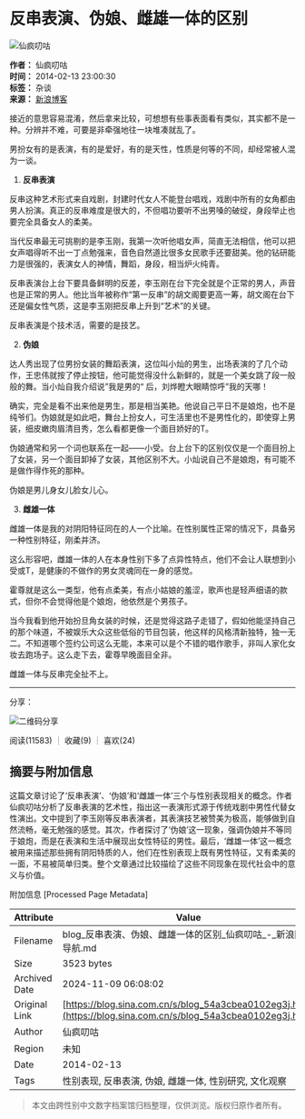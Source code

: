 # 反串表演、伪娘、雌雄一体的区别

![仙疯叨咕](http://p3.sinaimg.cn/1420020714/180/1)

**作者：** 仙疯叨咕  
**时间：** 2014-02-13 23:00:30  
**标签：** 杂谈  
**来源：** [新浪博客](http://blog.sina.com.cn/u/1420020714)

接近的意思容易混淆，然后拿来比较，可想想有些事表面看有类似，其实都不是一种。分辨并不难，可要是非牵强地往一块堆凑就乱了。

男扮女有的是表演，有的是爱好，有的是天性，性质是何等的不同，却经常被人混为一谈。

1. **反串表演**

反串这种艺术形式来自戏剧，封建时代女人不能登台唱戏，戏剧中所有的女角都由男人扮演。真正的反串难度是很大的，不但唱功要听不出男嗓的破绽，身段举止也要完全具备女人的柔美。

当代反串最无可挑剔的是李玉刚，我第一次听他唱女声，简直无法相信，他可以把女声唱得听不出一丁点勉强来，音色自然道比很多女民歌手还要甜美。他的钻研能力是很强的，表演女人的神情，舞蹈，身段，相当炉火纯青。

反串表演台上台下要具备鲜明的反差，李玉刚在台下完全就是个正常的男人，声音也是正常的男人。他比当年被称作“第一反串”的胡文阁要更高一筹，胡文阁在台下还是偏女性气质，这是李玉刚把反串上升到“艺术”的关键。

反串表演是个技术活，需要的是技艺。

2. **伪娘**

达人秀出现了位男扮女装的舞蹈表演，这位叫小灿的男生，出场表演的了几个动作，王忠伟就按了停止按钮，他可能觉得没什么新鲜的，就是一个美女跳了段一般般的舞。当小灿自我介绍说”我是男的“ 后，刘烨瞪大眼睛惊呼”我的天哪！

确实，完全是看不出来他是男生，那是相当美艳。他说自己平日不是娘炮，也不是纯爷们。伪娘就是如此吧，舞台上扮女人，可生活里也不是男性化的，即使穿上男装，细皮嫩肉眉清目秀，怎么看都更像一个面目娇好的T。

伪娘通常和另一个词也联系在一起——小受。台上台下的区别仅仅是一个面目扮上了女装，另一个面目卸掉了女装，其他区别不大。小灿说自己不是娘炮，有可能不是做作得作死的那种。

伪娘是男儿身女儿脸女儿心。

3. **雌雄一体**

雌雄一体是我的对阴阳特征同在的人一个比喻。在性别属性正常的情况下，具备另一种性别特征，刚柔并济。

这么形容吧，雌雄一体的人在本身性别下多了点异性特点，他们不会让人联想到小受或T，是健康的不做作的男女灵魂同在一身的感觉。

霍尊就是这么一类型，他有点柔美，有点小姑娘的羞涩，歌声也是轻声细语的款式，但你不会觉得他是个娘炮，他依然是个男孩子。

当今我看到他开始扮旦角女装的时候，还是觉得这路子走错了，假如他能坚持自己的那个味道，不被娱乐大众这些低俗的节目包装，他这样的风格清新独特，独一无二。不知道哪个签约公司这么无能，本来可以是个不错的唱作歌手，非叫人家化女妆去跑场子。这么走下去，霍尊早晚面目全非。

雌雄一体与反串完全扯不上。 

--- 

分享：

![二维码分享](//comet.blog.sina.com.cn/qr?https://blog.sina.com.cn/s/blog_54a3cbea0102eg3j.html)

阅读(11583) ┊ 收藏(9) ┊ 喜欢(24)

## 摘要与附加信息

<!-- tcd_abstract -->
这篇文章讨论了‘反串表演’、‘伪娘’和‘雌雄一体’三个与性别表现相关的概念。作者仙疯叨咕分析了反串表演的艺术性，指出这一表演形式源于传统戏剧中男性代替女性演出。文中提到了李玉刚等反串表演者，其表演技艺被赞美为极高，能够做到自然流畅，毫无勉强的感觉。其次，作者探讨了‘伪娘’这一现象，强调伪娘并不等同于娘炮，而是在表演和生活中展现出女性特征的男性。最后，‘雌雄一体’这一概念被用来描述那些拥有阴阳特质的人，他们在性别表现上既有男性特征，又有柔美的一面，不易被简单归类。整个文章通过比较描绘了这些不同现象在现代社会中的意义与价值。
<!-- tcd_abstract_end -->

附加信息 [Processed Page Metadata]

| Attribute       | Value                                  |
|-----------------|----------------------------------------|
| Filename        | blog_反串表演、伪娘、雌雄一体的区别_仙疯叨咕_-_新浪网站导航.md                             |
| Size            | 3523 bytes                           |
| Archived Date   | 2024-11-09 06:08:02                             |
| Original Link   | [https://blog.sina.com.cn/s/blog_54a3cbea0102eg3j.html](https://blog.sina.com.cn/s/blog_54a3cbea0102eg3j.html)                       |
| Author          | 仙疯叨咕                               |
| Region          | 未知                               |
| Date            | 2014-02-13                                 |
| Tags            | 性别表现, 反串表演, 伪娘, 雌雄一体, 性别研究, 文化观察                                 |
>
> 本文由跨性别中文数字档案馆归档整理，仅供浏览。版权归原作者所有。
>